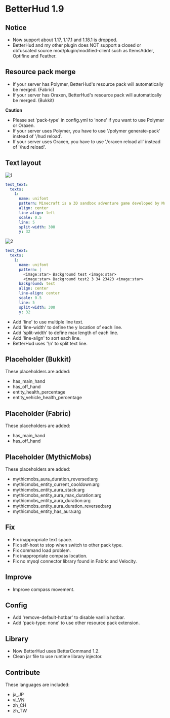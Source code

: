 # BetterHud 1.9

## Notice
- Now support about 1.17, 1.17.1 and 1.18.1 is dropped.
- BetterHud and my other plugin does NOT support a closed or obfuscated source mod/plugin/modified-client such as ItemsAdder, Optifine and Feather.

## Resource pack merge
- If your server has Polymer, BetterHud's resource pack will automatically be merged. (Fabric)
- If your server has Oraxen, BetterHud's resource pack will automatically be merged. (Bukkit)

**Caution**
- Please set 'pack-type' in config.yml to 'none' if you want to use Polymer or Oraxen.
- If your server uses Polymer, you have to use '/polymer generate-pack' instead of '/hud reload'.
- If your server uses Oraxen, you have to use '/oraxen reload all' instead of '/hud reload'.

## Text layout
![1](https://github.com/user-attachments/assets/2201c5ee-093f-4790-ab55-e0c40bf6a32f)
```yaml
test_text:
  texts:
    1:
      name: unifont
      pattern: Minecraft is a 3D sandbox adventure game developed by Mojang Studios where players can interact with a fully customizable three-dimensional world made of blocks and entities. Its diverse gameplay options allow players to choose the way they play, creating countless possibilities.
      align: center
      line-align: left
      scale: 0.5
      line: 5
      split-width: 300
      y: 32
```
![2](https://github.com/user-attachments/assets/ff220742-ecf0-4239-bc2b-be172ac2cc24)
```yaml
test_text:
  texts:
    1:
      name: unifont
      pattern: |
        <image:star> Background test <image:star>
        <image:star> Background test2 3 34 23423 <image:star>
      background: test
      align: center
      line-align: center
      scale: 0.5
      line: 5
      split-width: 300
      y: 32
```
- Add 'line' to use multiple line text.
- Add 'line-width' to define the y location of each line.
- Add 'split-width' to define max length of each line.
- Add 'line-align' to sort each line.
- BetterHud uses '\n' to split text line.

## Placeholder (Bukkit)
These placeholders are added:
- has_main_hand
- has_off_hand
- entity_health_percentage
- entity_vehicle_health_percentage

## Placeholder (Fabric)
These placeholders are added:
- has_main_hand
- has_off_hand

## Placeholder (MythicMobs)
These placeholders are added:
- mythicmobs_aura_duration_reversed:arg
- mythicmobs_entity_current_cooldown:arg
- mythicmobs_entity_aura_stack:arg
- mythicmobs_entity_aura_max_duration:arg
- mythicmobs_entity_aura_duration:arg
- mythicmobs_entity_aura_duration_reversed:arg
- mythicmobs_entity_has_aura:arg

## Fix
- Fix inappropriate text space.
- Fix self-host to stop when switch to other pack type.
- Fix command load problem.
- Fix inappropriate compass location.
- Fix no mysql connector library found in Fabric and Velocity.

## Improve
- Improve compass movement.

## Config
- Add 'remove-default-hotbar' to disable vanilla hotbar.
- Add 'pack-type: none' to use other resource pack extension.

## Library
- Now BetterHud uses BetterCommand 1.2.
- Clean jar file to use runtime library injector.

## Contribute
These languages are included:
- ja_JP
- vi_VN
- zh_CH
- zh_TW